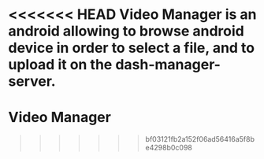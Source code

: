 <<<<<<< HEAD
Video Manager is an android allowing to browse android device in order to select a file, and to upload it on the dash-manager-server.
=======
Video Manager
==========
>>>>>>> bf03121fb2a152f06ad56416a5f8be4298b0c098
